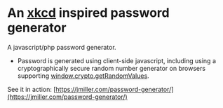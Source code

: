 An [xkcd][] inspired password generator
=======================

A javascript/php password generator.
* Password is generated using client-side javascript, including using a cryptographically secure random number generator on browsers supporting [window.crypto.getRandomValues](https://developer.mozilla.org/en-US/docs/Web/API/window.crypto.getRandomValues).

See it in action: [https://jmiller.com/password-generator/](https://jmiller.com/password-generator/)

[xkcd]: https://xkcd.com/936/

